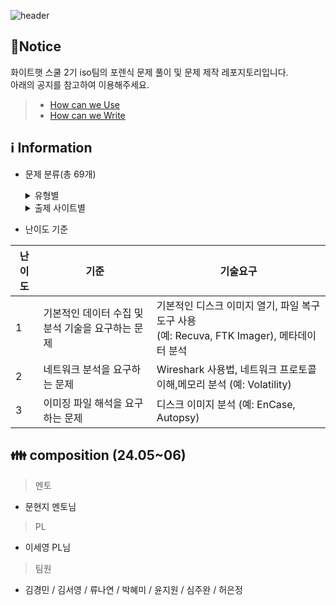 ![header](https://capsule-render.vercel.app/api?type=venom&color=auto&desc=WHS%20School2_Iso%20team&text=Forensic%20GitHub%20&fontSize=35&height=250&fontColor=black)

## 📃Notice
화이트햇 스쿨 2기 iso팀의 포렌식 문제 풀이 및 문제 제작 레포지토리입니다.
<br>아래의 공지를 참고하여 이용해주세요.
> * [How can we Use](https://github.com/whs2iso/Forensic/discussions/1#discussion-6628249)
> * [How can we Write](https://github.com/whs2iso/Forensic/discussions/2#discussion-6628251)
  
## ℹ️ Information
* 문제 분류(총 69개)
  <details> <summary>유형별</summary> 
    
  > ### disk_forensics (35)
    
  > ### memory_forensics (1)
  
  > ### mobile_forensics (3)
  
  > ### multimedia_forensics (13)

  > ### network_forensics (12)
    
  > ### other_forensics (4)
    
  > ### system_forensics (1)
  </details>
  
  <details> 
    <summary>출제 사이트별</summary>
    
    > ### Dreamhack (11)
    
    > ### Suninatas (11)
    
    > ### H4CKING GAME (6)
    
    > ### SANS CTF (9)
    
    > ### xcz (5)
    
    > ### DFC - 2021 (6)
    
    > ### DFC - 2022 (76)
    
    > ### DFC - 2023 (7)
    
    > ### root me (3)
    
    > ### DFRWS - 2021 (4)
    
    > ### 디지털 범인을 찾아라 - 2023 (1)
    </details>

* 난이도 기준
  
|난이도|기준|기술요구|
|------|---|---|
|1|기본적인 데이터 수집 및 분석 기술을 요구하는 문제|기본적인 디스크 이미지 열기, 파일 복구 도구 사용 <br/> (예: Recuva, FTK Imager),  메타데이터 분석|
|2|네트워크 분석을 요구하는 문제|Wireshark 사용법, 네트워크 프로토콜 이해,메모리 분석 (예: Volatility)|
|3|이미징 파일 해석을 요구하는 문제|디스크 이미지 분석 (예: EnCase, Autopsy)|
			

## 👪 composition (24.05~06)
> 멘토
- 문현지 멘토님
> PL
- 이세영 PL님 
> 팀원
- 김경민 / 김서영 / 류나연 / 박혜미 / 윤지원 / 심주완 / 허은정
